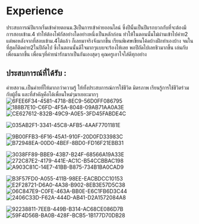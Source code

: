 # Experience
ประสบการณ์ปีแรกเริ่มเข้าค่ายตอนม.3เป็นการเข้าค่ายออนไลน์ ซึ่งปีนั้นเป็นปีแรกบวกกับที่จะต้องมีการสอบเข้าม.4 ทำให้ต้องโฟกัสอย่างใดอย่างหนึ่งเป็นหลักก่อน ทำให้ในตอนนั้นไม่ผ่านเข้าไปค่าย2 แต่พอหลังจากที่สอบเข้าม.4ได้แล้ว ก็เลยมาจริงจังมากขึ้น เรียนพิเศษเขียนโค้ดบ้างฝึกทำเองบ้าง จนในที่สุดก็ติดค่าย2ในปีถัดไป ซึ่งในตอนนั้นดีใจมากๆแบบจะร้องไห้เลย พอปีถัดไปเลยชิวมากขึ้น เล่นกับเพื่อนมากขึ้น เพื่อนๆที่ค่ายน่ารักมากเป็นกันเองสุดๆ คุณครูเอาใจใส่ดีทุกอย่าง
## ประสบการณ์ที่ได้รับ :
ค่ายสอวน.เป็นค่ายที่ให้มากกว่าความรู้ ให้ทั้งประสบการณ์การใช้ชีวิต มิตรภาพ เรียนรู้การใช้ชีวิตร่วมกับผู้อื่น และที่สำคัญคือได้เพื่อนใหม่ๆมาเยอะมากๆ
![6FEE6F34-4581-4718-8EC9-56D0FF086795](https://github.com/user-attachments/assets/719c385e-fcc2-4d7e-ac18-c5ca2ed6e999)
![188B7E10-C6FD-4F5A-8048-09AB71AA0A3E](https://github.com/user-attachments/assets/230a924e-9110-404f-95a7-e9467feb2205)
![CE627612-832B-49C9-A0E5-3FD45FABDE4C](https://github.com/user-attachments/assets/caf4f324-70b2-4758-a63f-c8c19f4ab9dd)

![035AB2F1-3341-45C8-AFB5-4AAF7701181E](https://github.com/user-attachments/assets/df62972f-bbfe-4de8-9d8d-6b0b3eb747f8)

![9B00FFB3-6F16-45A1-910F-20D0FD33983C](https://github.com/user-attachments/assets/158303d0-e4da-4aff-8367-290240161b62)
![B72948EA-00D0-4BEF-8BD0-FD16F21EBB31](https://github.com/user-attachments/assets/f87f59f1-4908-4a2b-aca6-b6322ab87a36)

![3038FF89-BBE9-43B7-B24F-68566A19A33E](https://github.com/user-attachments/assets/2d92a7b1-f1bf-43ab-ae69-b5ae12d10680)
![272C87E2-4179-441E-AC1C-B54CCBBAC198](https://github.com/user-attachments/assets/e8b5d39d-2a7d-4614-bff6-6749665cef75)
![A903C81C-14E7-41BB-B875-734B1BA0CAD9](https://github.com/user-attachments/assets/44b58457-3198-461f-935f-70242969a385)

![B3F57FD0-A055-411B-98EE-EACBDCC10153](https://github.com/user-attachments/assets/68a9f0e3-5c8b-4bd5-8936-b75a5d4f5387)
![E2F28721-D6A0-4A38-B902-8EB3E57D5C38](https://github.com/user-attachments/assets/518fa73e-0ff9-48e1-8356-9dda21976304)
![06C847E9-C0FE-463A-BB0E-E6C1FB6D3C44](https://github.com/user-attachments/assets/07085fae-c0a2-4a08-83b5-8c4052ea6723)
![2406C33D-F62A-444D-AB41-D2A1572084A8](https://github.com/user-attachments/assets/4e114c52-c673-4d7c-8ac9-f5f431267f62)


![92238811-7EEB-449B-B314-AC68CE086D7B](https://github.com/user-attachments/assets/6f8d5d2b-4fe0-46eb-b1be-f0a1319a5568)
![59F4D56B-BA0B-428F-BCB5-1B177D70DB28](https://github.com/user-attachments/assets/d7d3e251-cec5-4c7e-bbe7-d86df3ca8c81)

